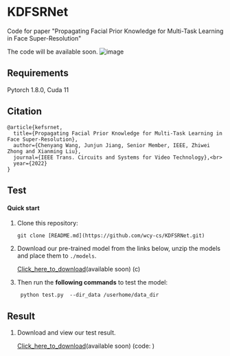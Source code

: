 # KDFSRNet
Code for paper "Propagating Facial Prior Knowledge for Multi-Task Learning in Face Super-Resolution"


The code will be available soon.
![image](https://user-images.githubusercontent.com/39185517/172369908-4b9698b9-bd92-4158-8a4b-ec05100c13f8.png)

## Requirements
Pytorch 1.8.0, Cuda 11

## Citation 
```shell
@article{kefsrnet,
  title={Propagating Facial Prior Knowledge for Multi-Task Learning in Face Super-Resolution},  
  author={Chenyang Wang, Junjun Jiang, Senior Member, IEEE, Zhiwei Zhong and Xianming Liu},
  journal={IEEE Trans. Circuits and Systems for Video Technology},<br>
  year={2022}
}
```

## Test

#### Quick start
1. Clone this repository:

   ```shell
   git clone [README.md](https://github.com/wcy-cs/KDFSRNet.git)
   ```
2. Download our pre-trained model from the links below, unzip the models and place them to `./models`.

    [Click_here_to_download]()(available soon)
    (c)
    
3. Then run the **following commands** to test the model:

   ```shell
    python test.py  --dir_data /userhome/data_dir
   ```

## Result
1. Download and view our test result.

    [Click_here_to_download]()(available soon)
    (code: )
